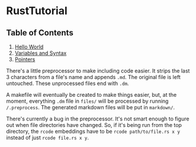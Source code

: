 RustTutorial
============

## Table of Contents
1. [Hello World](markdown/01.md)
2. [Variables and Syntax](markdown/02.md)
3. [Pointers](markdown/03.md)

There's a little preprocessor to make including code easier. It strips the last
3 characters from a file's name and appends `.md`. The original file is left
untouched. These unprocessed files end with `.dm`.

A makefile will eventually be created to make things easier, but, at the moment, everything `.dm` file in `files/` will be processed by running `/.preprocess`. The generated markdown files will be put in `markdown/`.

There's currently a bug in the preprocessor. It's not smart enough to figure
out when file directories have changed. So, if it's being run from the top
directory, the `rcode` embeddings have to be `rcode path/to/file.rs x y` instead
 of just `rcode file.rs x y`.
